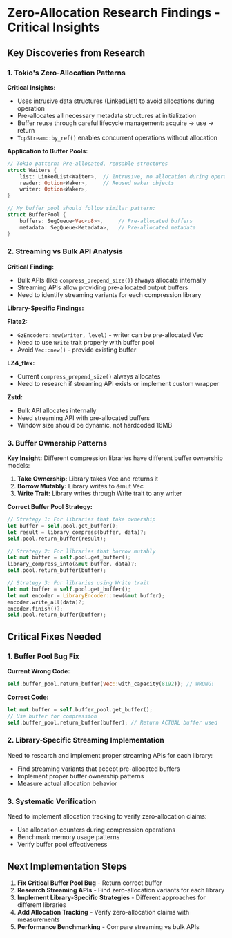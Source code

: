 # Zero-Allocation Research Findings - Critical Insights

## Key Discoveries from Research

### 1. Tokio's Zero-Allocation Patterns
**Critical Insights:**
- Uses intrusive data structures (LinkedList<Waiter>) to avoid allocations during operation
- Pre-allocates all necessary metadata structures at initialization
- Buffer reuse through careful lifecycle management: acquire → use → return
- `TcpStream::by_ref()` enables concurrent operations without allocation

**Application to Buffer Pools:**
```rust
// Tokio pattern: Pre-allocated, reusable structures
struct Waiters {
    list: LinkedList<Waiter>,  // Intrusive, no allocation during operation
    reader: Option<Waker>,     // Reused waker objects
    writer: Option<Waker>,
}

// My buffer pool should follow similar pattern:
struct BufferPool {
    buffers: SegQueue<Vec<u8>>,     // Pre-allocated buffers
    metadata: SegQueue<Metadata>,   // Pre-allocated metadata
}
```

### 2. Streaming vs Bulk API Analysis
**Critical Finding:**
- Bulk APIs (like `compress_prepend_size()`) always allocate internally
- Streaming APIs allow providing pre-allocated output buffers
- Need to identify streaming variants for each compression library

**Library-Specific Findings:**

**Flate2:**
- `GzEncoder::new(writer, level)` - writer can be pre-allocated Vec
- Need to use `Write` trait properly with buffer pool
- Avoid `Vec::new()` - provide existing buffer

**LZ4_flex:**
- Current `compress_prepend_size()` always allocates
- Need to research if streaming API exists or implement custom wrapper

**Zstd:**
- Bulk API allocates internally
- Need streaming API with pre-allocated buffers
- Window size should be dynamic, not hardcoded 16MB

### 3. Buffer Ownership Patterns
**Key Insight:**
Different compression libraries have different buffer ownership models:

1. **Take Ownership:** Library takes Vec<u8> and returns it
2. **Borrow Mutably:** Library writes to &mut Vec<u8>
3. **Write Trait:** Library writes through Write trait to any writer

**Correct Buffer Pool Strategy:**
```rust
// Strategy 1: For libraries that take ownership
let buffer = self.pool.get_buffer();
let result = library_compress(buffer, data)?;
self.pool.return_buffer(result);

// Strategy 2: For libraries that borrow mutably  
let mut buffer = self.pool.get_buffer();
library_compress_into(&mut buffer, data)?;
self.pool.return_buffer(buffer);

// Strategy 3: For libraries using Write trait
let mut buffer = self.pool.get_buffer();
let mut encoder = LibraryEncoder::new(&mut buffer);
encoder.write_all(data)?;
encoder.finish()?;
self.pool.return_buffer(buffer);
```

## Critical Fixes Needed

### 1. Buffer Pool Bug Fix
**Current Wrong Code:**
```rust
self.buffer_pool.return_buffer(Vec::with_capacity(8192)); // WRONG!
```

**Correct Code:**
```rust
let mut buffer = self.buffer_pool.get_buffer();
// Use buffer for compression
self.buffer_pool.return_buffer(buffer); // Return ACTUAL buffer used
```

### 2. Library-Specific Streaming Implementation
Need to research and implement proper streaming APIs for each library:
- Find streaming variants that accept pre-allocated buffers
- Implement proper buffer ownership patterns
- Measure actual allocation behavior

### 3. Systematic Verification
Need to implement allocation tracking to verify zero-allocation claims:
- Use allocation counters during compression operations
- Benchmark memory usage patterns
- Verify buffer pool effectiveness

## Next Implementation Steps

1. **Fix Critical Buffer Pool Bug** - Return correct buffer
2. **Research Streaming APIs** - Find zero-allocation variants for each library
3. **Implement Library-Specific Strategies** - Different approaches for different libraries
4. **Add Allocation Tracking** - Verify zero-allocation claims with measurements
5. **Performance Benchmarking** - Compare streaming vs bulk APIs